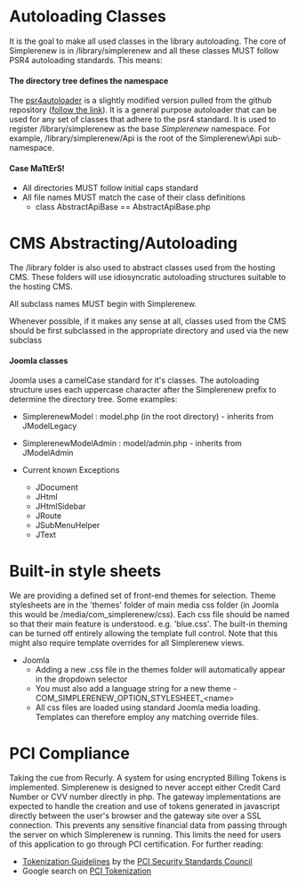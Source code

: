 Autoloading Classes
===================
It is the goal to make all used classes in the library autoloading. The core of Simplerenew is
in /library/simplerenew and all these classes MUST follow PSR4 autoloading standards. This means:

#### The directory tree defines the namespace
The [psr4autoloader](https://github.com/php-fig/fig-standards/blob/master/accepted/PSR-4-autoloader-examples.md)
is a slightly modified version pulled from the github repository
([follow the link](https://github.com/php-fig/fig-standards/blob/master/accepted/PSR-4-autoloader-examples.md)).
It is a general purpose autoloader that can be used for any set of classes that adhere to the psr4
standard. It is used to register /library/simplerenew as the base *Simplerenew* namespace. For example,
/library/simplerenew/Api is the root of the Simplerenew\Api sub-namespace.

#### Case MaTtErS!
+ All directories MUST follow initial caps standard
+ All file names MUST match the case of their class definitions
    + class AbstractApiBase == AbstractApiBase.php

CMS Abstracting/Autoloading
===========================
The /library folder is also used to abstract classes used from the hosting CMS. These folders
will use idiosyncratic autoloading structures suitable to the hosting CMS.

All subclass names MUST begin with Simplerenew.

Whenever possible, if it makes any sense at all, classes used from the CMS should be first subclassed in the appropriate directory and
used via the new subclass

#### Joomla classes
Joomla uses a camelCase standard for it's classes. The autoloading structure uses each uppercase
character after the Simplerenew prefix to determine the directory tree. Some examples:

+ SimplerenewModel : model.php (in the root directory) - inherits from JModelLegacy
+ SimplerenewModelAdmin : model/admin.php - inherits from JModelAdmin


+ Current known Exceptions
    + JDocument
    + JHtml
    + JHtmlSidebar
    + JRoute
    + JSubMenuHelper
    + JText

Built-in style sheets
=====================
We are providing a defined set of front-end themes for selection. Theme stylesheets are in the 'themes'
folder of main media css folder (in Joomla this would be /media/com_simplerenew/css).
Each css file should be named so that their main feature is understood.
e.g. 'blue.css'. The built-in theming can be turned off entirely allowing the template full control. Note that this might
also require template overrides for all Simplerenew views.

+ Joomla
    + Adding a new .css file in the themes folder will automatically appear in the dropdown selector
    + You must also add a language string for a new theme - COM_SIMPLERENEW_OPTION_STYLESHEET_&lt;name&gt;
    + All css files are loaded using standard Joomla media loading. Templates can therefore employ any matching override files.

PCI Compliance
==============
Taking the cue from Recurly. A system for using encrypted Billing Tokens is implemented. Simplerenew is designed to never
accept either Credit Card Number or CVV number directly in php. The gateway implementations are expected to handle the
creation and use of tokens generated in javascript directly between the user's browser and the gateway site over a SSL
connection. This prevents any sensitive financial data from passing through the server on which Simplerenew is running.
This limits the need for users of this application to go through PCI certification. For further reading:

+ [Tokenization Guidelines](https://www.pcisecuritystandards.org/documents/Tokenization_Guidelines_Info_Supplement.pdf)
by the [PCI Security Standards Council](https://www.pcisecuritystandards.org)
+ Google search on [PCI Tokenization](https://www.google.com/search?q=pci+tokenization)
